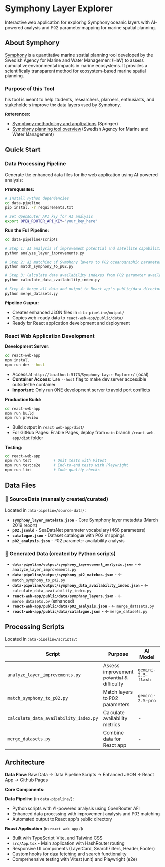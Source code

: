 # Symphony Layer Explorer

Interactive web application for exploring Symphony oceanic layers with AI-powered analysis and P02 parameter mapping for marine spatial planning.

## About Symphony

[Symphony](https://www.havochvatten.se/en/eu-and-international/marine-spatial-planning/swedish-marine-spatial-planning/the-marine-spatial-planning-process/development-of-plan-proposals/symphony---a-tool-for-ecosystem-based-marine-spatial-planning.html) is a quantitative marine spatial planning tool developed by the Swedish Agency for Marine and Water Management (HaV) to assess cumulative environmental impacts in marine ecosystems. It provides a scientifically transparent method for ecosystem-based marine spatial planning.

### Purpose of this Tool

his tool is meant to help students, researchers, planners, enthusiasts, and stakeholders improve the data layers used by Symphony.

**References:**
- [Symphony methodology and applications](https://link.springer.com/article/10.1007/s11625-022-01286-w) (Springer)
- [Symphony planning tool overview](https://www.havochvatten.se/planering-forvaltning-och-samverkan/havsplanering/svensk-havsplanering/havsplaneringsprocessen/att-ta-fram-planforslag/symphony---ett-planeringsverktyg-for-havsplanering.html) (Swedish Agency for Marine and Water Management)

## Quick Start

### Data Processing Pipeline

Generate the enhanced data files for the web application using AI-powered analysis:

**Prerequisites:**
```bash
# Install Python dependencies
cd data-pipeline
pip install -r requirements.txt

# Set OpenRouter API key for AI analysis
export OPEN_ROUTER_API_KEY="your_key_here"
```

**Run the Full Pipeline:**
```bash
cd data-pipeline/scripts

# Step 1: AI analysis of improvement potential and satellite capabilities
python analyze_layer_improvements.py

# Step 2: AI matching of Symphony layers to P02 oceanographic parameters
python match_symphony_to_p02.py

# Step 3: Calculate data availability indexes from P02 parameter availability
python calculate_data_availability_index.py

# Step 4: Merge all data and output to React app's public/data directory
python merge_datasets.py
```

**Pipeline Output:**
- Creates enhanced JSON files in `data-pipeline/output/`
- Copies web-ready data to `react-web-app/public/data/`
- Ready for React application development and deployment

### React Web Application Development

**Development Server:**
```bash
cd react-web-app
npm install
npm run dev --host
```
- Access at `http://localhost:5173/Symphony-Layer-Explorer/` (local)
- **Container Access**: Use `--host` flag to make dev server accessible outside the container
- **Important**: Only run ONE development server to avoid port conflicts

**Production Build:**
```bash
cd react-web-app
npm run build
npm run preview
```
- Build output in `react-web-app/dist/`
- For GitHub Pages: Enable Pages, deploy from `main` branch `/react-web-app/dist` folder

**Testing:**
```bash
cd react-web-app
npm run test          # Unit tests with Vitest
npm run test:e2e      # End-to-end tests with Playwright
npm run lint          # Code quality checks
```

## Data Files

### 📁 Source Data (manually created/curated)
Located in `data-pipeline/source-data/`:
- **`symphony_layer_metadata.json`** - Core Symphony layer metadata (March 2019 report)
- **`p02.jsonld`** - SeaDataNet parameter vocabulary (468 parameters)
- **`catalogue.json`** - Dataset catalogue with P02 mappings
- **`p02_analysis.json`** - P02 parameter availability analysis

### 🤖 Generated Data (created by Python scripts)
- **`data-pipeline/output/symphony_improvement_analysis.json`** - ← `analyze_layer_improvements.py`
- **`data-pipeline/output/symphony_p02_matches.json`** - ← `match_symphony_to_p02.py`  
- **`data-pipeline/output/symphony_data_availability_index.json`** - ← `calculate_data_availability_index.py`
- **`react-web-app/public/data/symphony_layers.json`** - ← `merge_datasets.py` (enhanced)
- **`react-web-app/public/data/p02_analysis.json`** - ← `merge_datasets.py`
- **`react-web-app/public/data/catalogue.json`** - ← `merge_datasets.py`

## Processing Scripts

Located in `data-pipeline/scripts/`:

| Script | Purpose | AI Model | Input | Output |
|--------|---------|----------|--------|--------|
| `analyze_layer_improvements.py` | Assess improvement potential & difficulty | `gemini-2.5-flash` | source metadata | improvement analysis |
| `match_symphony_to_p02.py` | Match layers to P02 parameters | `gemini-2.5-pro` | metadata + p02 vocab | parameter matches |
| `calculate_data_availability_index.py` | Calculate availability metrics | - | matches + analysis | availability index |
| `merge_datasets.py` | Combine data for React app | - | all processed data | web-ready JSON files |

## Architecture

**Data Flow:** Raw Data → Data Pipeline Scripts → Enhanced JSON → React App → GitHub Pages

**Core Components:**

**Data Pipeline** (in `data-pipeline/`):
- Python scripts with AI-powered analysis using OpenRouter API
- Enhanced data processing with improvement analysis and P02 matching
- Automated output to React app's public directory

**React Application** (in `react-web-app/`):
- Built with TypeScript, Vite, and Tailwind CSS
- `src/App.tsx` - Main application with HashRouter routing
- Responsive UI components (LayerCard, SearchFilters, Header, Footer)
- Custom hooks for data fetching and search functionality
- Comprehensive testing with Vitest (unit) and Playwright (e2e)
